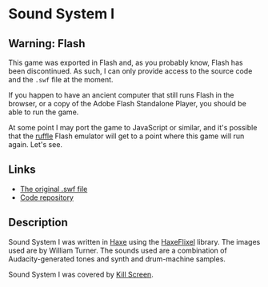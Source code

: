 # Sound System I

## Warning: Flash

This game was exported in Flash and, as you probably know, Flash has been discontinued. As such, I can only provide access to the source code and the `.swf` file at the moment.

If you happen to have an ancient computer that still runs Flash in the browser, or a copy of the Adobe Flash Standalone Player, you should be able to run the game.

At some point I may port the game to JavaScript or similar, and it's possible that the [ruffle](https://ruffle.rs/) Flash emulator will get to a point where this game will run again. Let's see.

## Links
* [The original .swf file](https://github.com/pippinbarr/sound-system-i/releases/download/v1.0/SoundSystemI.swf)
* [Code repository](https://github.com/pippinbarr/sound-system-i)

## Description
Sound System I was written in [Haxe](http://haxe.org/) using the [HaxeFlixel](http://www.haxeflixel.com/) library. The images used are by William Turner. The sounds used are a combination of Audacity-generated tones and synth and drum-machine samples.

Sound System I was covered by [Kill Screen](https://killscreen.com/previously/articles/pippin-barr/).

